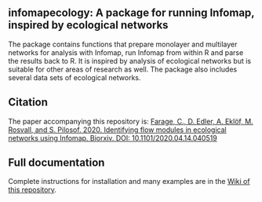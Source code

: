 ## infomapecology: A package for running Infomap, inspired by ecological networks

The package contains functions that prepare monolayer and multilayer networks
for analysis with Infomap, run Infomap from within R and parse the results
back to R. It is inspired by analysis of ecological networks but is
suitable for other areas of research as well. The package also includes several data sets of ecological networks.

## Citation
The paper accompanying this repository is:
[Farage, C., D. Edler, A. Eklöf, M. Rosvall, and S. Pilosof. 2020. Identifying flow modules in ecological networks using Infomap. Biorxiv. DOI: 10.1101/2020.04.14.040519](https://www.biorxiv.org/content/10.1101/2020.04.14.040519v2)

## Full documentation
Complete instructions for installation and many examples are in the [Wiki of this repository](https://github.com/Ecological-Complexity-Lab/infomap_ecology_package/wiki).


